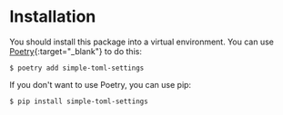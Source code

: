 # Installation

You should install this package into a virtual environment.  You can use
[Poetry](https://python-poetry.org/){:target="_blank"} to do this:

```console
$ poetry add simple-toml-settings
```

If you don't want to use Poetry, you can use pip:

```console
$ pip install simple-toml-settings
```
